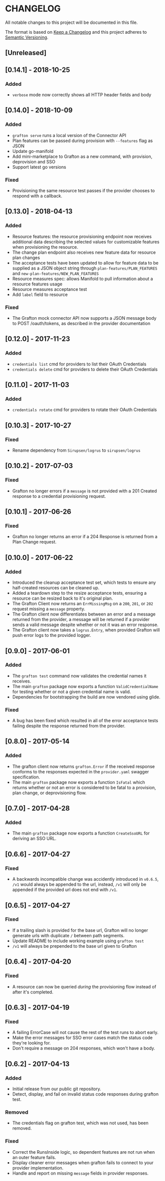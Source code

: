 # CHANGELOG

All notable changes to this project will be documented in this file.

The format is based on [Keep a Changelog](http://keepachangelog.com/)
and this project adheres to [Semantic Versioning](http://semver.org/).

## [Unreleased]

## [0.14.1] - 2018-10-25

### Added

- `verbose` mode now correctly shows all HTTP header fields and body

## [0.14.0] - 2018-10-09

### Added

- `grafton serve` runs a local version of the Connector API
- Plan features can be passed during provision with `--features` flag as JSON
- Update go-manifold
- Add mini-marketplace to Grafton as a new command, with provision, deprovision and SSO
- Support latest go versions

### Fixed

- Provisioning the same resource test passes if the provider chooses to respond with a callback.

## [0.13.0] - 2018-04-13

### Added

- Resource features: the resource provisioning endpoint now receives additional data describing the
  selected values for customizable features when provisioning the resource.
- The change plan endpoint also receives new feature data for resource plan changes
- The acceptance tests have been updated to allow for feature data to be supplied as a JSON object string through
  `plan-features/PLAN_FEATURES` and `new-plan-features/NEW_PLAN_FEATURES`
- Resource measures spec: allows Manifold to pull information about a resource
  features usage
- Resource measures acceptance test
- Add `label` field to resource

### Fixed

- The Grafton mock connector API now supports a JSON message body to POST /oauth/tokens, as described in the provider documentation

## [0.12.0] - 2017-11-23

### Added

- `credentials list` cmd for providers to list their OAuth Credentials
- `credentials delete` cmd for providers to delete their OAuth Credentials

## [0.11.0] - 2017-11-03

### Added

- `credentials rotate` cmd for providers to rotate their OAuth Credentials

## [0.10.3] - 2017-10-27

### Fixed

- Rename dependency from `Sirupsen/logrus` to `sirupsen/logrus`

## [0.10.2] - 2017-07-03

### Fixed

- Grafton no longer errors if a `message` is not provided with a 201 Created
  response to a credential provisioning request.

## [0.10.1] - 2017-06-26

### Fixed

- Grafton no longer returns an error if a 204 Response is returned from a Plan
  Change request.

## [0.10.0] - 2017-06-22

### Added

- Introduced the cleanup acceptance test set, which tests to ensure any
  half-created resources can be cleaned up.
- Added a teardown step to the resize acceptance tests, ensuring a resource can
  be resized back to it's original plan.
- The Grafton Client now returns an `ErrMissingMsg` on a `200`, `201`, or `202`
  request missing a `message` property.
- The Grafton client now differentiates between an error and a message returned
  from the provider, a message will be returned if a provider sends a valid
  message despite whether or not it was an error response.
- The Grafton client now takes a `logrus.Entry`, when provided Grafton will
  push error logs to the provided logger.

## [0.9.0] - 2017-06-01

### Added

- The `grafton test` command now validates the credential names it receives.
- The main `grafton` package now exports a function `ValidCredentialName` for
  testing whether or not a given credential name is valid.
- Dependencies for bootstrapping the build are now vendored using glide.

### Fixed

- A bug has been fixed which resulted in all of the error acceptance tests
  failing despite the response returned from the provider.

## [0.8.0] - 2017-05-14

### Added

- The grafton client now returns `grafton.Error` if the received response
  conforms to the responses expected in the `provider.yaml` swagger
  specification.
- The main `grafton` package now exports a function `IsFatal` which returns
  whether or not an error is considered to be fatal to a provision, plan
  change, or deprovisioning flow.

## [0.7.0] - 2017-04-28

### Added

- The main `grafton` package now exports a function `CreateSsoURL` for deriving
  an SSO URL.

## [0.6.6] - 2017-04-27

### Fixed

- A backwards incompatible change was accidently introduced in `v0.6.5`, `/v1`
  would always be appended to the url, instead, `/v1` will only be appended if
  the provided url does not end with `/v1`.

## [0.6.5] - 2017-04-27

### Fixed

- If a trailing slash is provided for the base url, Grafton will no longer
  generate urls with duplicate `/` between path segments.
- Update README to include working example using `grafton test`
- `/v1` will always be prepended to the base url given to Grafton

## [0.6.4] - 2017-04-20

### Fixed

- A resource can now be queried *during* the provisioning flow instead of after
  it's completed.

## [0.6.3] - 2017-04-19

### Fixed

- A failing ErrorCase will not cause the rest of the test runs to abort early.
- Make the error messages for SSO error cases match the status code they're
  looking for.
- Don't require a message on 204 responses, which won't have a body.

## [0.6.2] - 2017-04-13

### Added

- Initial release from our public git repository.
- Detect, display, and fail on invalid status code responses during grafton
  test.

### Removed

- The credentials flag on grafton test, which was not used, has been removed.

### Fixed

- Correct the RunsInside logic, so dependent features are not run when an outer
  feature fails.
- Display cleaner error messages when grafton fails to connect to your provider
  implementation.
- Handle and report on missing `message` fields in provider responses.
